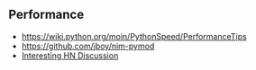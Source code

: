 Performance
-----------

* https://wiki.python.org/moin/PythonSpeed/PerformanceTips
* https://github.com/jboy/nim-pymod
* [Interesting HN Discussion](https://news.ycombinator.com/item?id=10650347)
